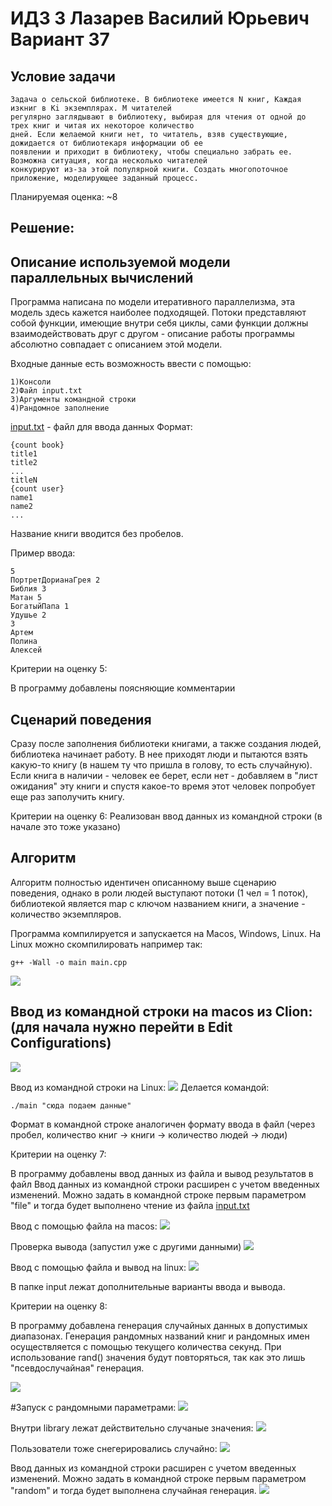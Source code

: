 # ИДЗ 3 Лазарев Василий Юрьевич Вариант 37

## Условие задачи
```
Задача о сельской библиотеке. В библиотеке имеется N книг, Каждая изкниг в Ki экземплярах. M читателей 
регулярно заглядывают в библиотеку, выбирая для чтения от одной до трех книг и читая их некоторое количество 
дней. Если желаемой книги нет, то читатель, взяв существующие, дожидается от библиотекаря информации об ее 
появлении и приходит в библиотеку, чтобы специально забрать ее. Возможна ситуация, когда несколько читателей
конкурируют из-за этой популярной книги. Создать многопоточное приложение, моделирующее заданный процесс.
```
Планируемая оценка: ~8

## Решение:
## Описание используемой модели параллельных вычислений
Программа написана по модели итеративного параллелизма, эта модель здесь кажется наиболее подходящей. Потоки представляют собой функции, имеющие внутри себя циклы, сами функции должны взаимодействовать друг с другом - описание работы программы абсолютно совпадает с описанием этой модели.

Входные данные есть возможность ввести с помощью:
```
1)Консоли
2)Файл input.txt
3)Аргументы командной строки
4)Рандомное заполнение
```
[input.txt](https://github.com/Lapo4kaKek/CSA_IHW4/blob/main/input.txt) - файл для ввода данных
Формат:
```
{count book}
title1
title2
...
titleN
{count user}
name1
name2
...
```
Название книги вводится без пробелов.

Пример ввода:
```
5
ПортретДорианаГрея 2
Библия 3
Матан 5
БогатыйПапа 1
Удушье 2
3
Артем
Полина
Алексей
```

Критерии на оценку 5:

В программу добавлены поясняющие комментарии
## Сценарий поведения
Сразу после заполнения библиотеки книгами, а также создания людей, библиотека начинает работу. В нее приходят люди и пытаются взять какую-то книгу (в нашем ту что пришла в голову, то есть случайную). Если книга в наличии - человек ее берет, если нет - добавляем в "лист ожидания" эту книги и спустя какое-то время этот человек попробует еще раз заполучить книгу. 

Критерии на оценку 6:
Реализован ввод данных из командной строки (в начале это тоже указано)
## Алгоритм
Алгоритм полностью идентичен описанному выше сценарию поведения, однако в роли людей выступают потоки (1 чел = 1 поток), библиотекой является map с ключом названием книги, а значение - количество экземпляров.

Программа компилируется и запускается на Macos, Windows, Linux. На Linux можно скомпилировать например так:
```
g++ -Wall -o main main.cpp
```
![](https://github.com/Lapo4kaKek/CSA_IHW4/blob/main/staic/compil.jpeg)

## Ввод из командной строки на macos из Clion: (для начала нужно перейти в Edit Configurations)
![](https://github.com/Lapo4kaKek/CSA_IHW4/blob/main/staic/programArg.png)

Ввод из командной строки на Linux:
![](https://github.com/Lapo4kaKek/CSA_IHW4/blob/main/staic/third.jpeg)
Делается командой:
```
./main "сюда подаем данные"
```
Формат в командной строке аналогичен формату ввода в файл (через пробел, количество книг -> книги -> количество людей -> люди)

Критерии на оценку 7:

В программу добавлены ввод данных из файла и вывод результатов
в файл
Ввод данных из командной строки расширен с учетом введенных
изменений. Можно задать в командной строке первым параметром "file" и тогда будет выполнено чтение из файла [input.txt](https://github.com/Lapo4kaKek/CSA_IHW4/blob/main/input.txt)

Ввод с помощью файла на macos:
![](https://github.com/Lapo4kaKek/CSA_IHW4/blob/main/staic/inputFile.png)

Проверка вывода (запустил уже с другими данными)
![](https://github.com/Lapo4kaKek/CSA_IHW4/blob/main/staic/output.png)


Ввод с помощью файла и вывод на linux:
![](https://github.com/Lapo4kaKek/CSA_IHW4/blob/main/staic/first.jpeg)

В папке input лежат дополнительные варианты ввода и вывода.


Критерии на оценку 8:

В программу добавлена генерация случайных данных в допустимых диапазонах.
Генерация рандомных названий книг и рандомных имен осуществляется с помощью текущего количества секунд. При использование rand() значения будут повторяться, так как это лишь "псевдослучайная" генерация.

![](https://github.com/Lapo4kaKek/CSA_IHW4/blob/main/staic/randomTrue.png)

#Запуск с рандомными параметрами:
![](https://github.com/Lapo4kaKek/CSA_IHW4/blob/main/staic/randomIn.png)

Внутри library лежат действительно случаные значения:
![](https://github.com/Lapo4kaKek/CSA_IHW4/blob/main/staic/randomLibrary.png)

Пользователи тоже снегерировались случайно:
![](https://github.com/Lapo4kaKek/CSA_IHW4/blob/main/staic/randomUsers.png)

Ввод данных из командной строки расширен с учетом введенных
изменений. Можно задать в командной строке первым параметром "random" и тогда будет выполнена случайная генерация.
![](https://github.com/Lapo4kaKek/CSA_IHW4/blob/main/staic/inputCommandRandom.jpeg)
